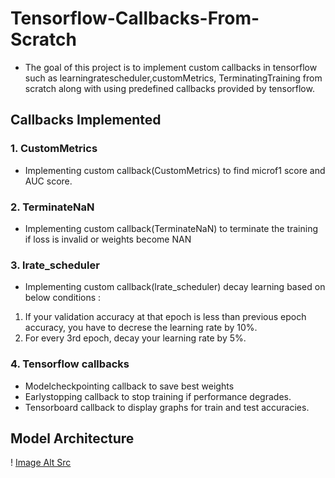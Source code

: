 # Tensorflow-Callbacks-From-Scratch
- The goal of this project is to implement custom callbacks in tensorflow such as learningratescheduler,customMetrics, TerminatingTraining  from scratch along with using predefined callbacks provided by tensorflow.

## Callbacks Implemented

### 1. CustomMetrics
- Implementing custom callback(CustomMetrics) to find microf1 score and AUC score.

### 2. TerminateNaN
- Implementing custom callback(TerminateNaN) to terminate the training if loss is invalid or weights become NAN

### 3. lrate_scheduler
- Implementing custom callback(lrate_scheduler) decay learning based on below conditions :
1. If your validation accuracy at that epoch is less than previous epoch accuracy, you have to decrese the learning rate by 10%.
2. For every 3rd epoch, decay your learning rate by 5%.

### 4. Tensorflow callbacks
- Modelcheckpointing callback to save best weights
- Earlystopping callback to stop training if performance degrades.
- Tensorboard callback to display graphs for train and test accuracies.

## Model Architecture
! [Image Alt Src]()
  

